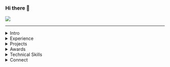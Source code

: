 ### Hi there 👋  

![](https://dynaimage.cdn.cnn.com/cnn/q_auto,w_727,c_fit/http%3A%2F%2Fcdn.cnn.com%2Fcnnnext%2Fdam%2Fassets%2F191029114612-05-most-famous-paintings-guernica.jpg)  

---

<details><summary>Intro</summary>
  <p>
I am Nakul Kumar Bharti, a passionate software engineer with experience in developing scalable backend systems, cloud integrations, and cross-platform applications. I enjoy building innovative solutions that drive efficiency and enhance user experience.  
  </p>
</details>  

<details><summary>Experience</summary>
  <ul>
    <li>Senior Software Engineer @ Frontdoorhome Inc. (Dec 2021 – Present)  
    <ul>
      <li>Optimized service workflows, increasing vendor retention and processing speeds.</li>
      <li>Directed a team to develop a Vendor Tier system, achieving higher customer satisfaction.</li>
      <li>Technologies: Go, AWS S3, Kafka, Elastic, Redis, MongoDB, MySQL.</li>
    </ul>
    </li>
    <li>Software Engineer (Contractor) @ Global Satellite Engineering (Jan 2019 – Nov 2021)  
    <ul>
      <li>Developed cloud-based BLE management services, reducing setup times significantly.</li>
      <li>Migrated legacy systems, enhancing performance and reliability.</li>
      <li>Technologies: Go, Kotlin, Swift, Firebase, Redis.</li>
    </ul>
    </li>
    <li>Google Summer of Code Intern (2019, 2020)  
    <ul>
      <li>Built high-performance visualization systems and optimized large dataset handling.</li>
      <li>Technologies: Java, WebGL, JavaFX.</li>
    </ul>
    </li>
  </ul>
</details>  

<details><summary>Projects</summary>
  <ul>
    <li>**Spendulam**: A Flutter-based expense tracker with advanced financial analytics.</li>
    <li>**AccessMesh**: Scalable RBAC system with secure API and responsive admin dashboard.</li>
  </ul>
</details>  

<details><summary>Awards</summary>
  <ul>
    <li>Google Summer of Code (2019, 2020)</li>
    <li>Programming Excellence Awards (4 times)</li>
  </ul>
</details>  

<details><summary>Technical Skills</summary>
  <ul>
    <li>**Languages**: Golang, Java, Kotlin, Python, JavaScript</li>
    <li>**Frameworks**: Node.js, React</li>
    <li>**Databases**: MongoDB, PostgreSQL</li>
    <li>**Tools**: Kafka, Redis, Firebase, AWS S3, Elastic</li>
  </ul>
</details>  

<details><summary>Connect</summary>
  
- [LinkedIn](https://www.linkedin.com/in/knakul853/)  
- [GitHub](https://github.com/knakul853)  

</details>  

